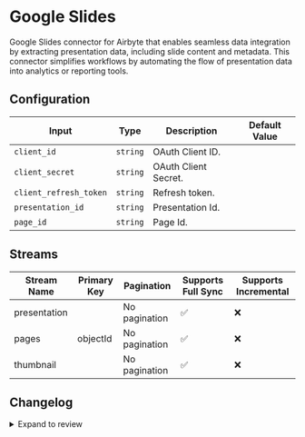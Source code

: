 # Google Slides
Google Slides connector for Airbyte that enables seamless data integration by extracting presentation data, including slide content and metadata. This connector simplifies workflows by automating the flow of presentation data into analytics or reporting tools.

## Configuration

| Input | Type | Description | Default Value |
|-------|------|-------------|---------------|
| `client_id` | `string` | OAuth Client ID.  |  |
| `client_secret` | `string` | OAuth Client Secret.  |  |
| `client_refresh_token` | `string` | Refresh token.  |  |
| `presentation_id` | `string` | Presentation Id.  |  |
| `page_id` | `string` | Page Id.  |  |

## Streams
| Stream Name | Primary Key | Pagination | Supports Full Sync | Supports Incremental |
|-------------|-------------|------------|---------------------|----------------------|
| presentation |  | No pagination | ✅ |  ❌  |
| pages | objectId | No pagination | ✅ |  ❌  |
| thumbnail |  | No pagination | ✅ |  ❌  |

## Changelog

<details>
  <summary>Expand to review</summary>

| Version          | Date              | Pull Request | Subject        |
|------------------|-------------------|--------------|----------------|
| 0.0.1 | 2024-10-26 | | Initial release by [@bishalbera](https://github.com/bishalbera) via Connector Builder |

</details>
